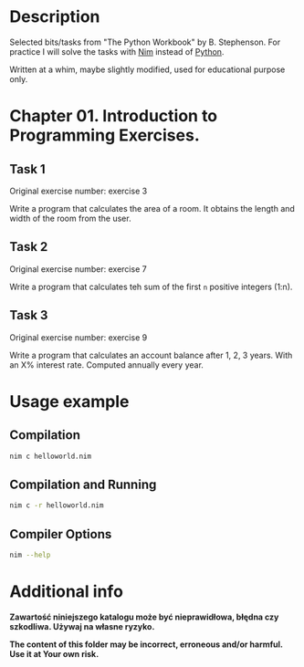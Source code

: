 # Description

Selected bits/tasks from "The Python Workbook" by B. Stephenson.
For practice I will solve the tasks with [Nim](https://en.wikipedia.org/wiki/Nim_(programming_language)) instead of [Python](https://www.python.org/).

Written at a whim, maybe slightly modified, used for educational purpose only.

# Chapter 01. Introduction to Programming Exercises.

## Task 1

Original exercise number: exercise 3

Write a program that calculates the area of a room. It obtains the length and width of the room from the user.

## Task 2

Original exercise number: exercise 7

Write a program that calculates teh sum of the first `n` positive integers (1:n).

## Task 3

Original exercise number: exercise 9

Write a program that calculates an account balance after 1, 2, 3 years. With an X% interest rate. Computed annually every year.

# Usage example

## Compilation

``` bash
nim c helloworld.nim
```

## Compilation and Running

```bash
nim c -r helloworld.nim
```

## Compiler Options

```bash
nim --help
```

# Additional info

**Zawartość niniejszego katalogu może być nieprawidłowa, błędna czy szkodliwa. Używaj na własne ryzyko.**

**The content of this folder may be incorrect, erroneous and/or harmful. Use it at Your own risk.**
